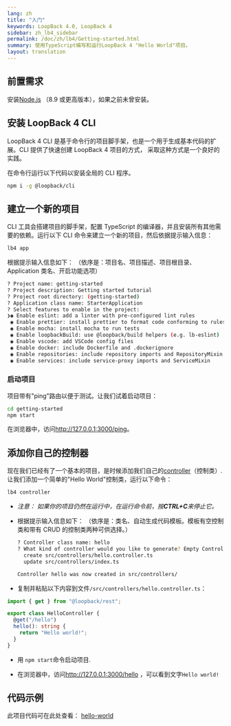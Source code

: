 ```yaml
---
lang: zh
title: "入门"
keywords: LoopBack 4.0, LoopBack 4
sidebar: zh_lb4_sidebar
permalink: /doc/zh/lb4/Getting-started.html
summary: 使用TypeScript编写和运行LoopBack 4 "Hello World"项目。
layout: translation
---
```


## 前置需求

安装[Node.js](https://nodejs.org/en/download/) （8.9 或更高版本），如果之前未曾安装。

## 安装 LoopBack 4 CLI

LoopBack 4 CLI 是基于命令行的项目脚手架，也是一个用于生成基本代码的扩展。CLI 提供了快速创建 LoopBack 4 项目的方式， 采取这种方式是一个良好的实践。

在命令行运行以下代码以安装全局的 CLI 程序。

```sh
npm i -g @loopback/cli
```

## 建立一个新的项目

CLI 工具会搭建项目的脚手架，配置 TypeScript 的编译器，并且安装所有其他需要的依赖。运行以下 CLI 命令来建立一个新的项目，然后依据提示输入信息：

```sh
lb4 app
```

根据提示输入信息如下：
（依序是：项目名、项目描述、项目根目录、Application 类名、开启功能选项）

```sh
? Project name: getting-started
? Project description: Getting started tutorial
? Project root directory: (getting-started)
? Application class name: StarterApplication
? Select features to enable in the project:
❯◉ Enable eslint: add a linter with pre-configured lint rules
 ◉ Enable prettier: install prettier to format code conforming to rules
 ◉ Enable mocha: install mocha to run tests
 ◉ Enable loopbackBuild: use @loopback/build helpers (e.g. lb-eslint)
 ◉ Enable vscode: add VSCode config files
 ◉ Enable docker: include Dockerfile and .dockerignore
 ◉ Enable repositories: include repository imports and RepositoryMixin
 ◉ Enable services: include service-proxy imports and ServiceMixin
```

### 启动项目

项目带有"ping"路由以便于测试。让我们试着启动项目：

```sh
cd getting-started
npm start
```

在浏览器中，访问<http://127.0.0.1:3000/ping>。

## 添加你自己的控制器

现在我们已经有了一个基本的项目，是时候添加我们自己的[controller](Controllers.md)（控制类）. 让我们添加一个简单的"Hello World"控制类，运行以下命令：

```sh
lb4 controller
```

- _注意： 如果你的项目仍然在运行中，在运行命令前，按**CTRL+C**来停止它。_

- 根据提示输入信息如下：
  （依序是：类名、自动生成代码模板。模板有空控制类和带有 CRUD 的控制类两种可供选择。）

  ```sh
  ? Controller class name: hello
  ? What kind of controller would you like to generate? Empty Controller
    create src/controllers/hello.controller.ts
    update src/controllers/index.ts

  Controller hello was now created in src/controllers/
  ```

- 复制并粘贴以下内容到文件`/src/controllers/hello.controller.ts`：

```ts
import { get } from "@loopback/rest";

export class HelloController {
  @get("/hello")
  hello(): string {
    return "Hello world!";
  }
}
```

- 用 `npm start`命令启动项目.

- 在浏览器中，访问<http://127.0.0.1:3000/hello> ，可以看到文字`Hello world!`

## 代码示例

此项目代码可在此处查看：
[hello-world](https://github.com/strongloop/loopback-next/tree/master/examples/hello-world)
